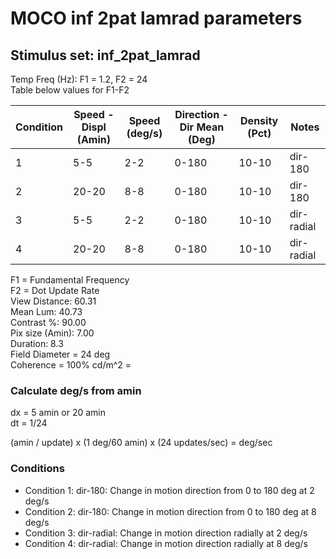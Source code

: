 # MOCO inf 2pat lamrad parameters
## Stimulus set: inf_2pat_lamrad


Temp Freq (Hz): F1 = 1.2, F2 = 24  
Table below values for F1-F2  


|  Condition | Speed - Displ (Amin)  | Speed (deg/s)| Direction - Dir Mean (Deg)  |  Density (Pct) | Notes|
|---|---|---|---|---|---|
| 1 |5-5 |2-2|0-180 |10-10 | dir-180|
| 2 |20-20 |8-8|0-180 |10-10 | dir-180|
| 3 |5-5 |2-2|0-180   |10-10 | dir-radial |
| 4 |20-20 |8-8|0-180   |10-10 | dir-radial |

F1 = Fundamental Frequency  
F2 = Dot Update Rate  
View Distance: 60.31  
Mean Lum: 40.73  
Contrast %: 90.00  
Pix size (Amin): 7.00  
Duration: 8.3  
Field Diameter = 24 deg  
Coherence = 100% 
cd/m^2 =   

### Calculate deg/s from amin


dx = 5 amin or 20 amin  
dt = 1/24

(amin / update) x (1 deg/60 amin) x (24 updates/sec) = deg/sec     

### Conditions

- Condition 1: dir-180: Change in motion direction from 0 to 180 deg at 2 deg/s  
- Condition 2: dir-180: Change in motion direction from 0 to 180 deg at 8 deg/s  
- Condition 3: dir-radial: Change in motion direction radially at 2 deg/s  
- Condition 4: dir-radial: Change in motion direction radially at 8 deg/s
